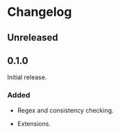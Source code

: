 # Changelog

## Unreleased

## 0.1.0

Initial release.

### Added

  - Regex and consistency checking.
  
  - Extensions.
